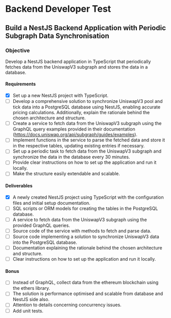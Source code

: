 # Backend Developer Test

## Build a NestJS Backend Application with Periodic Subgraph Data Synchronisation

### Objective

Develop a NestJS backend application in TypeScript that periodically fetches data from the UniswapV3 subgraph and stores the data in a database.

#### Requirements

- [x] Set up a new NestJS project with TypeScript.
- [ ] Develop a comprehensive solution to synchronize UniswapV3 pool and tick data into a PostgreSQL database using NestJS, enabling accurate pricing calculations. Additionally, explain the rationale behind the chosen architecture and structure.
- [ ] Create a service to fetch data from the UniswapV3 subgraph using the GraphQL query examples provided in their documentation (<https://docs.uniswap.org/api/subgraph/guides/examples>).
- [ ] Implement functions in the service to parse the fetched data and store it in the respective tables, updating existing entries if necessary.
- [ ] Set up a periodic task to fetch data from the UniswapV3 subgraph and synchronize the data in the database every 30 minutes.
- [ ] Provide clear instructions on how to set up the application and run it locally.
- [ ] Make the structure easily extendable and scalable.

#### Deliverables

- [x] A newly created NestJS project using TypeScript with the configuration files and initial setup documentation.
- [ ] SQL scripts or ORM models for creating the tables in the PostgreSQL database.
- [ ] A service to fetch data from the UniswapV3 subgraph using the provided GraphQL queries.
- [ ] Source code of the service with methods to fetch and parse data.
- [ ] Source code implementing a solution to synchronize UniswapV3 data into the PostgreSQL database.
- [ ] Documentation explaining the rationale behind the chosen architecture and structure.
- [ ] Clear instructions on how to set up the application and run it locally.

#### Bonus

- [ ] Instead of GraphQL, collect data from the ethereum blockchain using the ethers library.
- [ ] The solution is performance optimised and scalable from database and NestJS side also.
- [ ] Attention to details concerning concurrency issues.
- [ ] Add unit tests.
